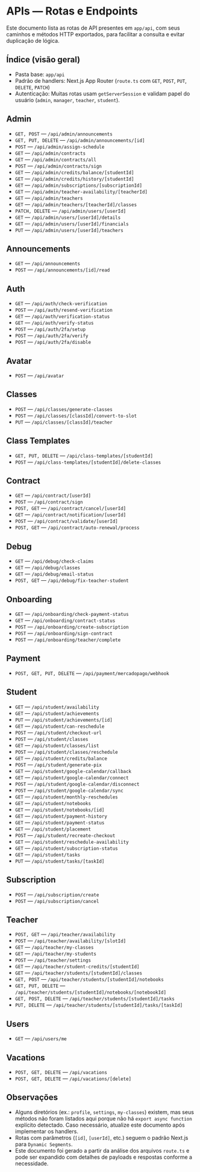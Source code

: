 # APIs — Rotas e Endpoints

Este documento lista as rotas de API presentes em `app/api`, com seus caminhos e métodos HTTP exportados, para facilitar a consulta e evitar duplicação de lógica.

## Índice (visão geral)

- Pasta base: `app/api`
- Padrão de handlers: Next.js App Router (`route.ts` com `GET`, `POST`, `PUT`, `DELETE`, `PATCH`)
- Autenticação: Muitas rotas usam `getServerSession` e validam papel do usuário (`admin`, `manager`, `teacher`, `student`).

## Admin

- `GET, POST` — `/api/admin/announcements`
- `GET, PUT, DELETE` — `/api/admin/announcements/[id]`
- `POST` — `/api/admin/assign-schedule`
- `GET` — `/api/admin/contracts`
- `GET` — `/api/admin/contracts/all`
- `POST` — `/api/admin/contracts/sign`
- `GET` — `/api/admin/credits/balance/[studentId]`
- `GET` — `/api/admin/credits/history/[studentId]`
- `GET` — `/api/admin/subscriptions/[subscriptionId]`
- `GET` — `/api/admin/teacher-availability/[teacherId]`
- `GET` — `/api/admin/teachers`
- `GET` — `/api/admin/teachers/[teacherId]/classes`
- `PATCH, DELETE` — `/api/admin/users/[userId]`
- `GET` — `/api/admin/users/[userId]/details`
- `GET` — `/api/admin/users/[userId]/financials`
- `PUT` — `/api/admin/users/[userId]/teachers`

## Announcements

- `GET` — `/api/announcements`
- `POST` — `/api/announcements/[id]/read`

## Auth

- `GET` — `/api/auth/check-verification`
- `POST` — `/api/auth/resend-verification`
- `GET` — `/api/auth/verification-status`
- `GET` — `/api/auth/verify-status`
- `POST` — `/api/auth/2fa/setup`
- `POST` — `/api/auth/2fa/verify`
- `POST` — `/api/auth/2fa/disable`

## Avatar

- `POST` — `/api/avatar`

## Classes

- `POST` — `/api/classes/generate-classes`
- `POST` — `/api/classes/[classId]/convert-to-slot`
- `PUT` — `/api/classes/[classId]/teacher`

## Class Templates

- `GET, PUT, DELETE` — `/api/class-templates/[studentId]`
- `POST` — `/api/class-templates/[studentId]/delete-classes`

## Contract

- `GET` — `/api/contract/[userId]`
- `POST` — `/api/contract/sign`
- `POST, GET` — `/api/contract/cancel/[userId]`
- `GET` — `/api/contract/notification/[userId]`
- `POST` — `/api/contract/validate/[userId]`
- `POST, GET` — `/api/contract/auto-renewal/process`

## Debug

- `GET` — `/api/debug/check-claims`
- `GET` — `/api/debug/classes`
- `GET` — `/api/debug/email-status`
- `POST, GET` — `/api/debug/fix-teacher-student`

## Onboarding

- `GET` — `/api/onboarding/check-payment-status`
- `GET` — `/api/onboarding/contract-status`
- `POST` — `/api/onboarding/create-subscription`
- `POST` — `/api/onboarding/sign-contract`
- `POST` — `/api/onboarding/teacher/complete`

## Payment

- `POST, GET, PUT, DELETE` — `/api/payment/mercadopago/webhook`

## Student

- `GET` — `/api/student/availability`
- `GET` — `/api/student/achievements`
- `PUT` — `/api/student/achievements/[id]`
- `GET` — `/api/student/can-reschedule`
- `POST` — `/api/student/checkout-url`
- `POST` — `/api/student/classes`
- `GET` — `/api/student/classes/list`
- `POST` — `/api/student/classes/reschedule`
- `GET` — `/api/student/credits/balance`
- `POST` — `/api/student/generate-pix`
- `GET` — `/api/student/google-calendar/callback`
- `GET` — `/api/student/google-calendar/connect`
- `POST` — `/api/student/google-calendar/disconnect`
- `POST` — `/api/student/google-calendar/sync`
- `GET` — `/api/student/monthly-reschedules`
- `GET` — `/api/student/notebooks`
- `GET` — `/api/student/notebooks/[id]`
- `GET` — `/api/student/payment-history`
- `GET` — `/api/student/payment-status`
- `GET` — `/api/student/placement`
- `POST` — `/api/student/recreate-checkout`
- `GET` — `/api/student/reschedule-availability`
- `GET` — `/api/student/subscription-status`
- `GET` — `/api/student/tasks`
- `PUT` — `/api/student/tasks/[taskId]`

## Subscription

- `POST` — `/api/subscription/create`
- `POST` — `/api/subscription/cancel`

## Teacher

- `POST, GET` — `/api/teacher/availability`
- `POST` — `/api/teacher/availability/[slotId]`
- `GET` — `/api/teacher/my-classes`
- `GET` — `/api/teacher/my-students`
- `POST` — `/api/teacher/settings`
- `GET` — `/api/teacher/student-credits/[studentId]`
- `GET` — `/api/teacher/students/[studentId]/classes`
- `GET, POST` — `/api/teacher/students/[studentId]/notebooks`
- `GET, PUT, DELETE` — `/api/teacher/students/[studentId]/notebooks/[notebookId]`
- `GET, POST, DELETE` — `/api/teacher/students/[studentId]/tasks`
- `PUT, DELETE` — `/api/teacher/students/[studentId]/tasks/[taskId]`

## Users

- `GET` — `/api/users/me`

## Vacations

- `POST, GET, DELETE` — `/api/vacations`
- `POST, GET, DELETE` — `/api/vacations/[delete]`

## Observações

- Alguns diretórios (ex.: `profile`, `settings`, `my-classes`) existem, mas seus métodos não foram listados aqui porque não há `export async function` explícito detectado. Caso necessário, atualize este documento após implementar os handlers.
- Rotas com parâmetros (`[id]`, `[userId]`, etc.) seguem o padrão Next.js para `Dynamic Segments`.
- Este documento foi gerado a partir da análise dos arquivos `route.ts` e pode ser expandido com detalhes de payloads e respostas conforme a necessidade.